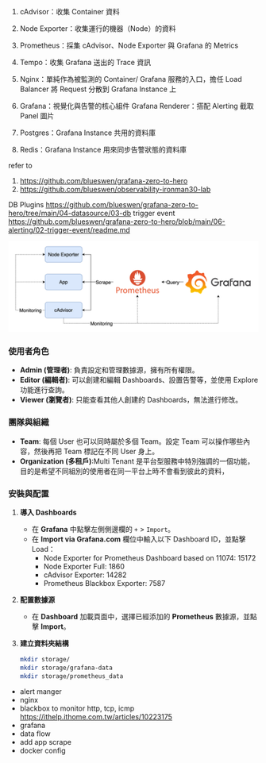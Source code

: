 
1. cAdvisor：收集 Container 資料
2. Node Exporter：收集運行的機器（Node）的資料
3. Prometheus：採集 cAdvisor、Node Exporter 與 Grafana 的 Metrics
4. Tempo：收集 Grafana 送出的 Trace 資訊
5. Nginx：單純作為被監測的 Container/ Grafana 服務的入口，擔任 Load Balancer 將 Request 分散到 Grafana Instance 上
6. Grafana：視覺化與告警的核心組件
Grafana Renderer：搭配 Alerting 截取 Panel 圖片

7. Postgres：Grafana Instance 共用的資料庫
8. Redis：Grafana Instance 用來同步告警狀態的資料庫



refer to 
1. https://github.com/blueswen/grafana-zero-to-hero
2. https://github.com/blueswen/observability-ironman30-lab


DB Plugins
https://github.com/blueswen/grafana-zero-to-hero/tree/main/04-datasource/03-db
trigger event 
https://github.com/blueswen/grafana-zero-to-hero/blob/main/06-alerting/02-trigger-event/readme.md


![](https://github.com/blueswen/grafana-zero-to-hero/raw/main/02-best-practice/lab-arch.png)




### 使用者角色
- **Admin (管理者)**: 負責設定和管理數據源，擁有所有權限。
- **Editor (編輯者)**: 可以創建和編輯 Dashboards、設置告警等，並使用 Explore 功能進行查詢。
- **Viewer (瀏覽者)**: 只能查看其他人創建的 Dashboards，無法進行修改。

### 團隊與組織
- **Team**: 每個 User 也可以同時屬於多個 Team。設定 Team 可以操作哪些內容，然後再把 Team 標記在不同 User 身上。
- **Organization (多租戶)**:Multi Tenant 是平台型服務中特別強調的一個功能，目的是希望不同組別的使用者在同一平台上時不會看到彼此的資料，



### 安裝與配置
1. **導入 Dashboards**
   - 在 **Grafana** 中點擊左側側邊欄的 `+` > `Import`。
   - 在 **Import via Grafana.com** 欄位中輸入以下 Dashboard ID，並點擊 Load：
     - Node Exporter for Prometheus Dashboard based on 11074: 15172
     - Node Exporter Full: 1860
     - cAdvisor Exporter: 14282
     - Prometheus Blackbox Exporter: 7587

2. **配置數據源**
   - 在 **Dashboard** 加載頁面中，選擇已經添加的 **Prometheus** 數據源，並點擊 **Import**。

3. **建立資料夾結構**
   ```bash
   mkdir storage/
   mkdir storage/grafana-data
   mkdir storage/prometheus_data
   ```


- alert manger
- nginx
- blackbox to monitor http, tcp, icmp
    https://ithelp.ithome.com.tw/articles/10223175
- grafana
- data flow
- add app scrape
- docker config